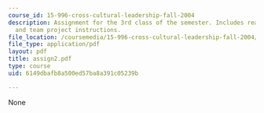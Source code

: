 ```yaml
---
course_id: 15-996-cross-cultural-leadership-fall-2004
description: Assignment for the 3rd class of the semester. Includes reading assignment
  and team project instructions.
file_location: /coursemedia/15-996-cross-cultural-leadership-fall-2004/6149dbafb8a500ed57ba8a391c05239b_assign2.pdf
file_type: application/pdf
layout: pdf
title: assign2.pdf
type: course
uid: 6149dbafb8a500ed57ba8a391c05239b

---
```

None
